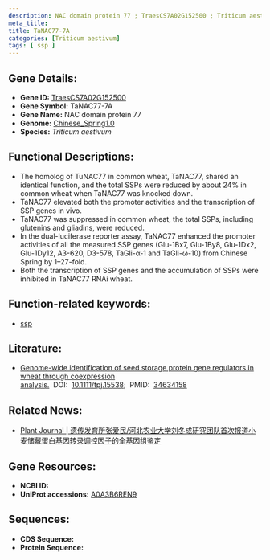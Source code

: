 ```yaml
---
description: NAC domain protein 77 ; TraesCS7A02G152500 ; Triticum aestivum
meta_title:
title: TaNAC77-7A
categories: [Triticum aestivum]
tags: [ ssp ]
---
```


## Gene Details:
- **Gene ID:**	[TraesCS7A02G152500](https://ensembl.gramene.org/Triticum_aestivum/Gene/Summary?g=TraesCS7A02G152500)
- **Gene Symbol:** TaNAC77-7A
- **Gene Name:** NAC domain protein 77
- **Genome:** [Chinese_Spring1.0](https://ensembl.gramene.org/Triticum_aestivum/Info/Index)
- **Species:** *Triticum aestivum*

## Functional Descriptions:
   - The homolog of TuNAC77 in common wheat, TaNAC77, shared an identical function, and the total SSPs were reduced by about 24% in common wheat when TaNAC77 was knocked down.
   - TaNAC77 elevated both the promoter activities and the transcription of SSP genes in vivo.
   - TaNAC77 was suppressed in common wheat, the total SSPs, including glutenins and gliadins, were reduced.
   - In the dual-luciferase reporter assay, TaNAC77 enhanced the promoter activities of all the measured SSP genes (Glu-1Bx7, Glu-1By8, Glu-1Dx2, Glu-1Dy12, A3-620, D3-578, TaGli-α-1 and TaGli-ω-10) from Chinese Spring by 1–27-fold.
   - Both the transcription of SSP genes and the accumulation of SSPs were inhibited in TaNAC77 RNAi wheat.

## Function-related keywords:
   - [ssp](/tags/ssp/)

## Literature:
   - [Genome-wide identification of seed storage protein gene regulators in wheat through coexpression analysis.]( https://onlinelibrary.wiley.com/doi/10.1111/tpj.15538)&nbsp;&nbsp;DOI:&nbsp;&nbsp;[10.1111/tpj.15538](https://onlinelibrary.wiley.com/doi/10.1111/tpj.15538);&nbsp;&nbsp;PMID:&nbsp;&nbsp;[34634158](https://pubmed.ncbi.nlm.nih.gov/34634158/)

## Related News:
   - [Plant Journal | 遗传发育所张爱民/河北农业大学刘冬成研究团队首次报道小麦储藏蛋白基因转录调控因子的全基因组鉴定](https://mp.weixin.qq.com/s?__biz=Mzg3MDEwNDEyMg==&mid=2247519555&idx=3&sn=0a68994bf605d061b12efd3d98bef51b&chksm=ce902016f9e7a9004e8fb6a36c31ad520e70d0d680e28354562f4ab8bbc9afce615e59700ccf&scene=27#wechat_redirect)

## Gene Resources:
- **NCBI ID:**  [](https://www.ncbi.nlm.nih.gov/gene/?term=)
- **UniProt accessions:** [A0A3B6REN9](https://www.uniprot.org/uniprotkb/A0A3B6REN9/entry)



## Sequences:
- **CDS Sequence:**
- **Protein Sequence:**
